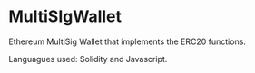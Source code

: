 # MultiSIgWallet

Ethereum MultiSig Wallet that implements the ERC20 functions.

Languagues used: Solidity and Javascript.
